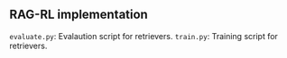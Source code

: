 ## RAG-RL implementation

`evaluate.py`: Evalaution script for retrievers.
`train.py`: Training script for retrievers.




